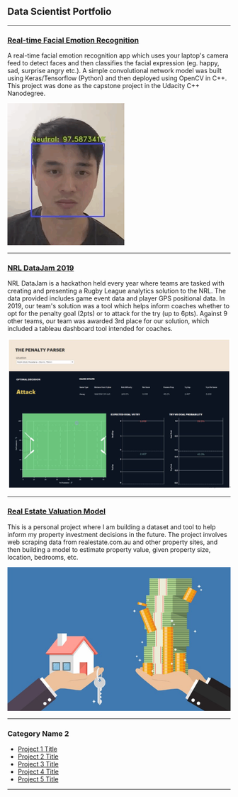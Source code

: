 ## Data Scientist Portfolio

---

### [Real-time Facial Emotion Recognition](https://martycheung.github.io/CppND-Facial-Emotion-Recognition)

A real-time facial emotion recognition app which uses your laptop's camera feed to detect faces and then classifies the facial expression (eg. happy, sad, surprise angry etc.). A simple convolutional network model was built using Keras/Tensorflow (Python) and then deployed using OpenCV in C++. This project was done as the capstone project in the Udacity C++ Nanodegree.  

<img src="images/app_demo.gif?raw=true"/>

---

### [NRL DataJam 2019](https://github.com/martycheung/NRL-DataJam-2019)

NRL DataJam is a hackathon held every year where teams are tasked with creating and presenting a Rugby League analytics solution to the NRL. The data provided includes game event data and player GPS positional data. In 2019, our team's solution was a tool which helps inform coaches whether to opt for the penalty goal (2pts) or to attack for the try (up to 6pts). Against 9 other teams, our team was awarded 3rd place for our solution, which included a tableau dashboard tool intended for coaches.  

<img src="images/datajam_tableau.png?raw=true"/>


---

### [Real Estate Valuation Model](https://github.com/martycheung/Real-Estate-Dataset-and-Valuation-Model)

This is a personal project where I am building a dataset and tool to help inform my property investment decisions in the future. The project involves web scraping data from realestate.com.au and other property sites, and then building a model to estimate property value, given property size, location, bedrooms, etc.  

<img src="images/realestate.jpg?raw=true"/>

---

### Category Name 2

- [Project 1 Title](http://example.com/)
- [Project 2 Title](http://example.com/)
- [Project 3 Title](http://example.com/)
- [Project 4 Title](http://example.com/)
- [Project 5 Title](http://example.com/)

---
